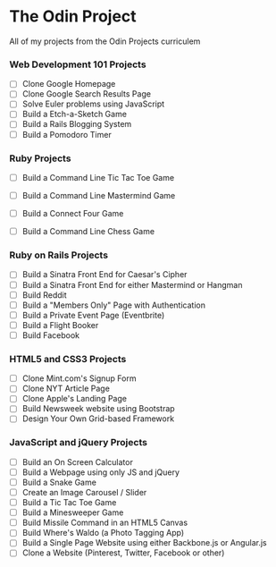 # The Odin Project
All of my projects from the Odin Projects curriculem

### Web Development 101 Projects

- [ ] Clone Google Homepage
- [ ] Clone Google Search Results Page
- [ ] Solve Euler problems using JavaScript
- [ ] Build a Etch-a-Sketch Game
- [ ] Build a Rails Blogging System
- [ ] Build a Pomodoro Timer

### Ruby Projects

- [ ] Build a Command Line Tic Tac Toe Game
- [ ] Build a Command Line Mastermind Game
- [ ] Build a Connect Four Game
- [ ] Build a Command Line Chess Game


### Ruby on Rails Projects

- [ ] Build a Sinatra Front End for Caesar's Cipher
- [ ] Build a Sinatra Front End for either Mastermind or Hangman
- [ ] Build Reddit
- [ ] Build a "Members Only" Page with Authentication
- [ ] Build a Private Event Page (Eventbrite)
- [ ] Build a Flight Booker
- [ ] Build Facebook

### HTML5 and CSS3 Projects

- [ ] Clone Mint.com's Signup Form
- [ ] Clone NYT Article Page
- [ ] Clone Apple's Landing Page
- [ ] Build Newsweek website using Bootstrap
- [ ] Design Your Own Grid-based Framework

### JavaScript and jQuery Projects

- [ ] Build an On Screen Calculator
- [ ] Build a Webpage using only JS and jQuery
- [ ] Build a Snake Game
- [ ] Create an Image Carousel / Slider
- [ ] Build a Tic Tac Toe Game
- [ ] Build a Minesweeper Game
- [ ] Build Missile Command in an HTML5 Canvas
- [ ] Build Where's Waldo (a Photo Tagging App)
- [ ] Build a Single Page Website using either Backbone.js or Angular.js
- [ ] Clone a Website (Pinterest, Twitter, Facebook or other)
